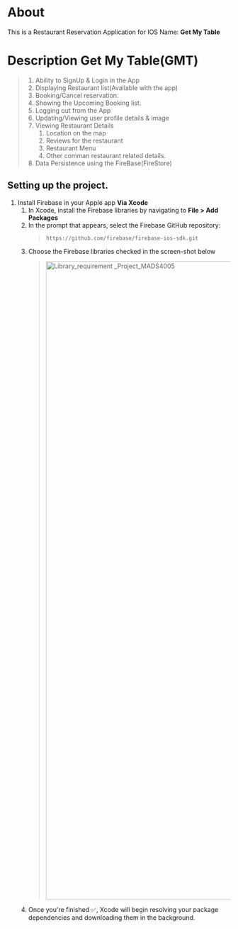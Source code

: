 # About

This is a Restaurant Reservation Application for IOS Name: **Get My Table** 


# Description Get My Table(GMT)

> 1. Ability to SignUp & Login in the App
> 2. Displaying Restaurant list(Available with the app)
> 3. Booking/Cancel reservation.
> 4. Showing the Upcoming Booking list.
> 5. Logging out from the App
> 6. Updating/Viewing user profile details & image
> 7. Viewing Restaurant Details
>     1. Location on the map
>     2. Reviews for the restaurant
>     3. Restaurant Menu
>     4. Other comman restaurant related details.
> 8. Data Persistence using the FireBase(FireStore) 


## Setting up the project.
1. Install Firebase in your Apple app **Via Xcode**<br>
   1. In Xcode, install the Firebase libraries by navigating to **File > Add Packages**
   2. In the prompt that appears, select the Firebase GitHub repository:
        > `https://github.com/firebase/firebase-ios-sdk.git`
   3. Choose the Firebase libraries checked in the screen-shot below
        > <img width="1440" alt="Library_requirement _Project_MADS4005" src="https://user-images.githubusercontent.com/47302435/170415332-a395bbd9-f418-4e6c-bf59-fbbb6623400d.png">
   4.  Once you're finished :white_check_mark:, Xcode will begin resolving your package dependencies and downloading them in the background.
